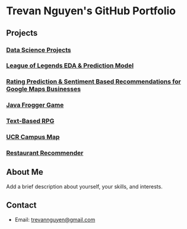 # Trevan Nguyen's GitHub Portfolio

## Projects

### [Data Science Projects](https://github.com/SudoSure/DSProjects)

### [League of Legends EDA & Prediction Model](https://github.com/SudoSure/LeagueOfLegends)

### [Rating Prediction & Sentiment Based Recommendations for Google Maps Businesses]([https://github.com/SudoSure/chinder](https://github.com/hgnzheng/CSE158-Assignment_2))

### [Java Frogger Game](https://github.com/SudoSure/Frogger)

### [Text-Based RPG](https://github.com/SudoSure/TextBasedRPG)

### [UCR Campus Map](https://github.com/SudoSure/UCRCampusMap)

### [Restaurant Recommender](https://github.com/SudoSure/chinder)


## About Me

Add a brief description about yourself, your skills, and interests.

## Contact

- Email: trevannguyen@gmail.com


